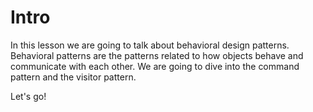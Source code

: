 # Intro

In this lesson we are going to talk about behavioral design patterns.
Behavioral patterns are the patterns related to how objects behave and communicate with each other.
We are going to dive into the command pattern and the visitor pattern.

Let's go!